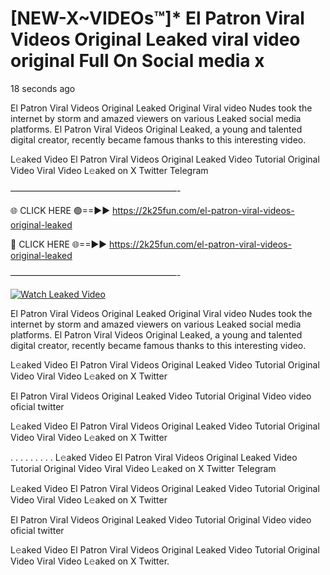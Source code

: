 # [NEW-X~VIDEOs™]* El Patron Viral Videos Original Leaked viral video original Full On Social media x

18 seconds ago

El Patron Viral Videos Original Leaked Original Viral video Nudes took the internet by storm and amazed viewers on various Leaked social media platforms. El Patron Viral Videos Original Leaked, a young and talented digital creator, recently became famous thanks to this interesting video.

L𝚎aked Video El Patron Viral Videos Original Leaked Video Tutorial Original Video Viral Video L𝚎aked on X Twitter Telegram

———————————————————-

🌐 CLICK HERE 🟢==►► https://2k25fun.com/el-patron-viral-videos-original-leaked

🔴 CLICK HERE 🌐==►► https://2k25fun.com/el-patron-viral-videos-original-leaked

———————————————————-

[![Watch Leaked Video](https://miro.medium.com/v2/resize:fit:828/format:webp/1*cilzJN44JGOrTw9NJCrNHA.gif "Watch Leaked Video")](https://2k25fun.com/el-patron-viral-videos-original-leaked)

El Patron Viral Videos Original Leaked Original Viral video Nudes took the internet by storm and amazed viewers on various Leaked social media platforms. El Patron Viral Videos Original Leaked, a young and talented digital creator, recently became famous thanks to this interesting video.

L𝚎aked Video El Patron Viral Videos Original Leaked Video Tutorial Original Video Viral Video L𝚎aked on X Twitter

El Patron Viral Videos Original Leaked Video Tutorial Original Video video oficial twitter

L𝚎aked Video El Patron Viral Videos Original Leaked Video Tutorial Original Video Viral Video L𝚎aked on X Twitter

. . . . . . . . . L𝚎aked Video El Patron Viral Videos Original Leaked Video Tutorial Original Video Viral Video L𝚎aked on X Twitter Telegram

L𝚎aked Video El Patron Viral Videos Original Leaked Video Tutorial Original Video Viral Video L𝚎aked on X Twitter

El Patron Viral Videos Original Leaked Video Tutorial Original Video video oficial twitter

L𝚎aked Video El Patron Viral Videos Original Leaked Video Tutorial Original Video Viral Video L𝚎aked on X Twitter.